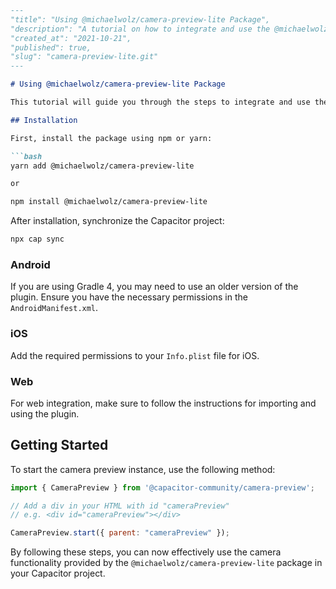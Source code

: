 ```markdown
---
"title": "Using @michaelwolz/camera-preview-lite Package",
"description": "A tutorial on how to integrate and use the @michaelwolz/camera-preview-lite package for camera interaction in Capacitor projects.",
"created_at": "2021-10-21",
"published": true,
"slug": "camera-preview-lite.git"
---

# Using @michaelwolz/camera-preview-lite Package

This tutorial will guide you through the steps to integrate and use the `@michaelwolz/camera-preview-lite` package in your Capacitor project for camera interaction.

## Installation

First, install the package using npm or yarn:

```bash
yarn add @michaelwolz/camera-preview-lite

or

npm install @michaelwolz/camera-preview-lite
```

After installation, synchronize the Capacitor project:

```bash
npx cap sync
```

### Android

If you are using Gradle 4, you may need to use an older version of the plugin. Ensure you have the necessary permissions in the `AndroidManifest.xml`.

### iOS

Add the required permissions to your `Info.plist` file for iOS.

### Web

For web integration, make sure to follow the instructions for importing and using the plugin.

## Getting Started

To start the camera preview instance, use the following method:

```javascript
import { CameraPreview } from '@capacitor-community/camera-preview';

// Add a div in your HTML with id "cameraPreview"
// e.g. <div id="cameraPreview"></div>

CameraPreview.start({ parent: "cameraPreview" });
```

By following these steps, you can now effectively use the camera functionality provided by the `@michaelwolz/camera-preview-lite` package in your Capacitor project.
```
```